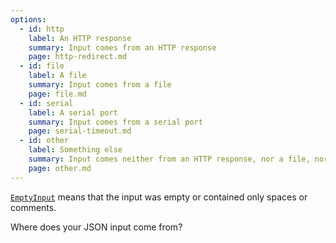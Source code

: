```yaml
---
options:
  - id: http
    label: An HTTP response
    summary: Input comes from an HTTP response
    page: http-redirect.md
  - id: file
    label: A file
    summary: Input comes from a file
    page: file.md
  - id: serial
    label: A serial port
    summary: Input comes from a serial port
    page: serial-timeout.md
  - id: other
    label: Something else
    summary: Input comes neither from an HTTP response, nor a file, nor a serial port
    page: other.md
---
```


[`EmptyInput`](/v6/api/misc/deserializationerror/#emptyinput) means that the input was empty or contained only spaces or comments.

Where does your JSON input come from?